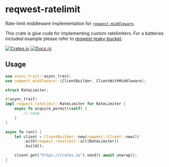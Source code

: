 # reqwest-ratelimit

Rate-limit middleware implementation for
[`reqwest-middleware`](https://crates.io/crates/reqwest-middleware).

This crate is glue code for implementing custom ratelimiters.
For a batteries included example please refer to [reqwest-leaky-bucket](https://github.com/xDarksome/reqwest-ratelimit).

[![Crates.io](https://img.shields.io/crates/v/reqwest-ratelimit.svg)](https://crates.io/crates/reqwest-ratelimit)
[![Docs.rs](https://docs.rs/reqwest-ratelimit/badge.svg)](https://docs.rs/reqwest-ratelimit)

## Usage

```rust
use async_trait::async_trait;
use reqwest_middleware::{ClientBuilder, ClientWithMiddleware};

struct RateLimiter;

#[async_trait]
impl reqwest_ratelimit::RateLimiter for RateLimiter {
    async fn acquire_permit(&self) {
        // noop
    }
}

async fn run() {
    let client = ClientBuilder::new(reqwest::Client::new())
        .with(reqwest_ratelimit::all(RateLimiter))
        .build();

    client.get("https://crates.io").send().await.unwrap();
}
```
